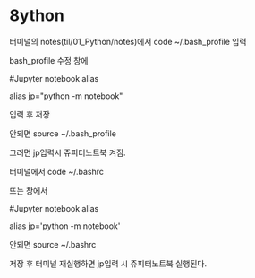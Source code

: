 # 8ython





터미널의 notes(til/01_Python/notes)에서 code ~/.bash_profile 입력

bash_profile 수정 창에

#Jupyter notebook alias

alias jp="python -m notebook"

입력 후 저장

안되면 source ~/.bash_profile



그러면 jp입력시 쥬피터노트북 켜짐.



터미널에서 code ~/.bashrc

뜨는 창에서

#Jupyter notebook alias

alias jp='python -m notebook'

안되면 source ~/.bashrc



저장 후 터미널 재실행하면 jp입력 시 쥬피터노트북 실행된다.